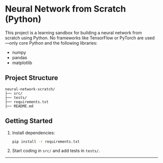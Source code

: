 # Neural Network from Scratch (Python)

This project is a learning sandbox for building a neural network from scratch using Python. No frameworks like TensorFlow or PyTorch are used—only core Python and the following libraries:

- numpy
- pandas
- matplotlib

## Project Structure

```
neural-network-scratch/
├── src/            
├── tests/          
├── requirements.txt
├── README.md
```

## Getting Started
1. Install dependencies:
   ```sh
   pip install -r requirements.txt
   ```
2. Start coding in `src/` and add tests in `tests/`.

---
